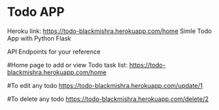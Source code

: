 # Todo APP
Heroku link: https://todo-blackmishra.herokuapp.com/home
Simle Todo App with Python Flask


API Endpoints for your reference

#Home page to add or view Todo task list:
https://todo-blackmishra.herokuapp.com/home

#To edit any todo
https://todo-blackmishra.herokuapp.com/update/1

#To delete any todo
https://todo-blackmishra.herokuapp.com/delete/2

